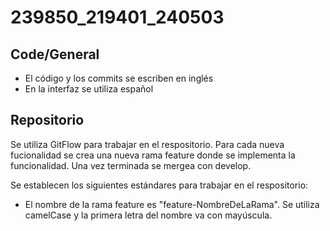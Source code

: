 # 239850_219401_240503


## Code/General
- El  código y los commits se escriben en inglés
- En la interfaz se utiliza español 

## Repositorio
Se utiliza GitFlow para trabajar en el respositorio. Para cada nueva fucionalidad se crea una nueva rama feature donde se implementa la funcionalidad. Una vez terminada se mergea con develop.

Se establecen los siguientes estándares para trabajar en el respositorio:
- El nombre de la rama feature es "feature-NombreDeLaRama". Se utiliza camelCase y la primera letra del nombre va con mayúscula.  
